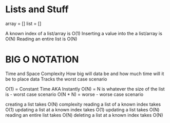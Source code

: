 # Lists and Stuff

array = []
list = []

A known index of a list/array is O(1)
Inserting a value into the a list/array is O(N)
Reading an entire list is O(N)


# BIG O NOTATION
Time and Space Complexity
How big will data be and how much time will it be to place data
Tracks the worst case scenario

O(1) = Constant Time AKA Instantly
O(N) = N is whatever the size of the list is - worst case scenario
O(N * N) = worse - worse case scenario

creating a list takes O(N) complexity
reading a list of a known index takes O(1)
updating a list at a known index takes O(1)
updating a list takes O(N)
reading an entire list takes O(N)
deleting a list at a known index takes O(N)